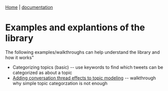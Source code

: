  [Home](../README.md) | [documentation](../docs/README.md)

# Examples and explantions of the library

The following examples/walkthroughs can help understand the library and how it works"
* Categorizing topics (basic) -- use keywords to find which tweets can be categorized as about a topic
* [Adding conversation thread effects to topic modeling](Categorizing_by_topic_using_conversation_threads.ipynb) -- walkthrough why simple topic categorzation is not enough